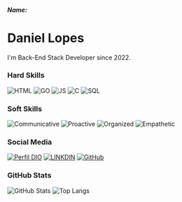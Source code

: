 ##### Name:

# Daniel Lopes
I'm Back-End Stack Developer since 2022.

### Hard Skills
![HTML](https://img.shields.io/badge/HTML-red)
![GO](https://img.shields.io/badge/GO-blue)
![JS](https://img.shields.io/badge/JavaScript-yellow)
![C](https://img.shields.io/badge/C-darkblue)
![SQL](https://img.shields.io/badge/SQL-orange)

### Soft Skills
![Communicative](https://img.shields.io/badge/Communicative-red)
![Proactive](https://img.shields.io/badge/Proactive-blue)
![Organized](https://img.shields.io/badge/Organized-red)
![Empathetic](https://img.shields.io/badge/Empathetic-blue)

### Social Media
[![Perfil DIO](https://img.shields.io/badge/DIO/PERFIL-darkblue)]([https://www.dio.me/users/aeciodlins])
[![LINKDIN](https://img.shields.io/badge/Linkdin-blue)]([https://www.linkedin.com/in/aecio-daniel-4618b824a/])
[![GitHub](https://img.shields.io/badge/GitHub-black)](https://github.com/necroblazer)

### GitHub Stats
![GitHub Stats](https://github-readme-stats.vercel.app/api?username=necroblazer&theme=transparent&bg_color=013&border_color=30A3DC&show_icons=true&icon_color=30A3DC&title_color=E94D5F&text_color=FFF)
![Top Langs](https://github-readme-stats-git-masterrstaa-rickstaa.vercel.app/api/top-langs/?username=AdemilsonSimiao&layout=compact&bg_color=013&border_color=30A3DC&title_color=E94D5F&text_color=FFF)
